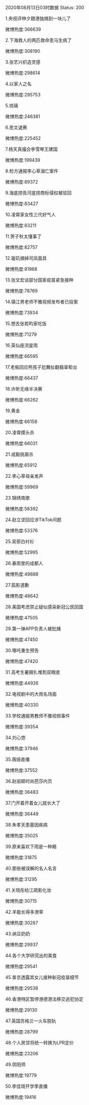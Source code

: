 2020年08月13日03时数据
Status: 200

1.央视评林夕跟港独搞到一块儿了

微博热度:366639

2.下海救人的两匹救命恩马生病了

微博热度:308190

3.张艺兴织造灵感

微博热度:298614

4.以家人之名

微博热度:295753

5.琉璃

微博热度:246381

6.思文退赛

微博热度:225452

7.杨天真撮合李雪琴王建国

微博热度:199439

8.检方通报李心草溺亡案件

微博热度:89372

9.海底捞告河底捞商标侵权被驳回

微博热度:83427

10.凌霄家女性三代好气人

微博热度:83211

11.贺子秋太懂事了

微博热度:82757

12.璇玑摘掉司凤面具

微博热度:81968

13.张文宏谈部分国家疫苗紧急接种

微博热度:78769

14.镇江男老师不雅视频发布者已投案

微博热度:73934

15.想去张若昀家吃饭

微博热度:71279

16.英仙座流星雨

微博热度:66595

17.老板回应熊孩子尬舞扯翻翡翠柜台

微博热度:66437

18.许昕无缘半决赛

微博热度:66262

19.黄金

微博热度:66158

20.凌霄摸头杀

微博热度:66031

21.成毅挑眉杀

微博热度:65912

22.李心草母亲发声

微博热度:59969

23.锦绣南歌

微博热度:58392

24.赵立坚回应涉TikTok问题

微博热度:53376

25.吴邪白衬衫

微博热度:52995

26.暴雨里的成都人

微博热度:49888

27.孤影道歉

微博热度:48642

28.美国考虑禁止疑似感染新冠公民回国

微博热度:47505

29.第一弹APP负责人被批捕

微博热度:47450

30.哪吒重生预告

微博热度:47420

31.高考生暑期扎堆割双眼皮

微博热度:44926

32.电视剧中的大雨名场面

微博热度:40330

33.学校通报男教师不雅视频事件

微博热度:39354

34.刘心悠

微博热度:37946

35.薇娅直播

微博热度:37552

36.赵丽颖时尚芭莎内页

微博热度:36483

37.门开着开着女儿就长大了

微博热度:36449

38.朱孝天患基因疾病

微博热度:35025

39.原来喜欢下雨是一种瘾

微博热度:31875

40.那些被误解的名人名言

微博热度:31295

41.关晓彤给江疏影化妆

微博热度:30715

42.羊能长得多潦草

微博热度:30287

43.纳豆奶奶

微博热度:29937

44.各个大学研究出的美食

微博热度:29541

45.普京透露其女儿接种新冠疫苗细节

微博热度:29538

46.香港特区暂停港德港法移交逃犯协定

微博热度:29130

47.英国苏格兰一火车脱轨

微博热度:28799

48.个人房贷将统一转换为LPR定价

微博热度:23206

49.阴阳师

微博热度:19779

50.李佳琦开学季直播

微博热度:19416

